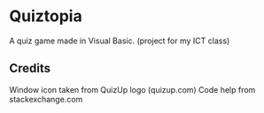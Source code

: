 # Quiztopia
A quiz game made in Visual Basic. (project for my ICT class)
## Credits
Window icon taken from QuizUp logo (quizup.com)
Code help from stackexchange.com

